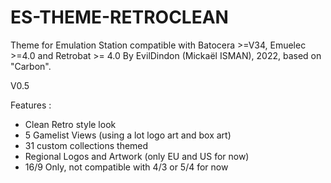 # ES-THEME-RETROCLEAN
 Theme for Emulation Station compatible with Batocera >=V34, Emuelec >=4.0 and Retrobat >= 4.0
 By EvilDindon (Mickaël ISMAN), 2022, based on "Carbon".
 
 V0.5
 
 Features :
 - Clean Retro style look
 - 5 Gamelist Views (using a lot logo art and box art)
 - 31 custom collections themed
 - Regional Logos and Artwork (only EU and US for now)
 - 16/9 Only, not compatible with 4/3 or 5/4 for now